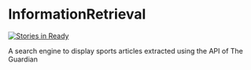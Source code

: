 # InformationRetrieval
[![Stories in Ready](https://badge.waffle.io/shuvamnandi/InformationRetrieval.png?label=ready&title=Ready)](http://waffle.io/shuvamnandi/InformationRetrieval)

A search engine to display sports articles extracted using the API of The Guardian
